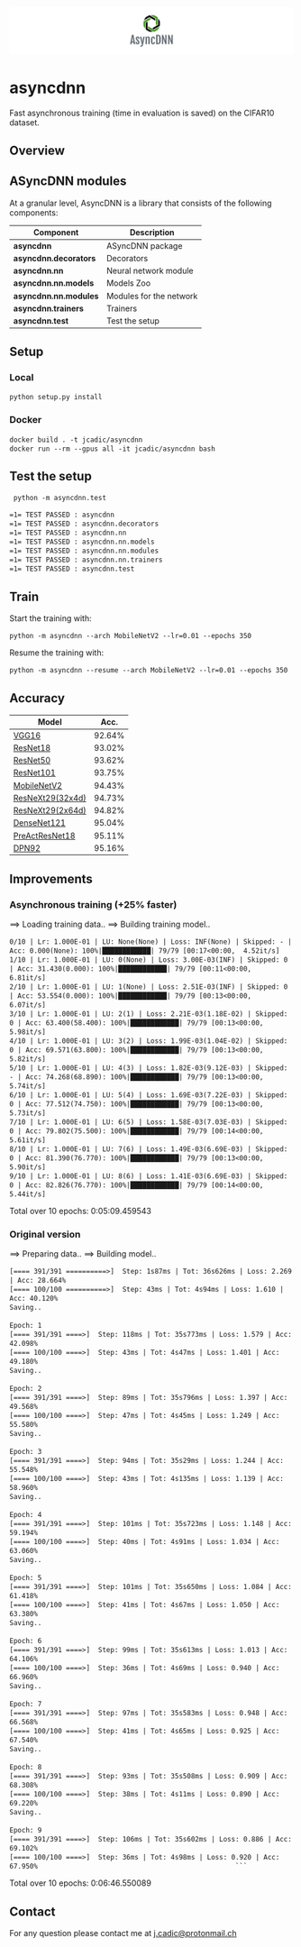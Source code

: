 ![alt text](img/async.png)

# asyncdnn

Fast asynchronous training (time in evaluation is saved)  on the CIFAR10 dataset.
## Overview
## ASyncDNN modules

At a granular level, AsyncDNN is a library that consists of the following components:

| Component | Description |
| ---- | --- |
| **asyncdnn** | ASyncDNN package|
| **asyncdnn.decorators** | Decorators|
| **asyncdnn.nn** | Neural network module|
| **asyncdnn.nn.models** | Models Zoo|
| **asyncdnn.nn.modules** | Modules for the network|
| **asyncdnn.trainers** | Trainers |
| **asyncdnn.test** | Test the setup|

## Setup
### Local
```
python setup.py install 
```

### Docker
```
docker build . -t jcadic/asyncdnn
docker run --rm --gpus all -it jcadic/asyncdnn bash 
```

## Test the setup
```aidl
 python -m asyncdnn.test
```
```aidl
=1= TEST PASSED : asyncdnn
=1= TEST PASSED : asyncdnn.decorators
=1= TEST PASSED : asyncdnn.nn
=1= TEST PASSED : asyncdnn.nn.models
=1= TEST PASSED : asyncdnn.nn.modules
=1= TEST PASSED : asyncdnn.nn.trainers
=1= TEST PASSED : asyncdnn.test
```

## Train
Start the training with:
```
python -m asyncdnn --arch MobileNetV2 --lr=0.01 --epochs 350
```

Resume the training with:
```
python -m asyncdnn --resume --arch MobileNetV2 --lr=0.01 --epochs 350
```

## Accuracy
| Model             | Acc.        |
| ----------------- | ----------- |
| [VGG16](https://arxiv.org/abs/1409.1556)              | 92.64%      |
| [ResNet18](https://arxiv.org/abs/1512.03385)          | 93.02%      |
| [ResNet50](https://arxiv.org/abs/1512.03385)          | 93.62%      |
| [ResNet101](https://arxiv.org/abs/1512.03385)         | 93.75%      |
| [MobileNetV2](https://arxiv.org/abs/1801.04381)       | 94.43%      |
| [ResNeXt29(32x4d)](https://arxiv.org/abs/1611.05431)  | 94.73%      |
| [ResNeXt29(2x64d)](https://arxiv.org/abs/1611.05431)  | 94.82%      |
| [DenseNet121](https://arxiv.org/abs/1608.06993)       | 95.04%      |
| [PreActResNet18](https://arxiv.org/abs/1603.05027)    | 95.11%      |
| [DPN92](https://arxiv.org/abs/1707.01629)             | 95.16%      |



## Improvements
### Asynchronous training (+25% faster)
==> Loading training data..
==> Building training model..

```
0/10 | Lr: 1.000E-01 | LU: None(None) | Loss: INF(None) | Skipped: - | Acc: 0.000(None): 100%|████████████| 79/79 [00:17<00:00,  4.52it/s]
1/10 | Lr: 1.000E-01 | LU: 0(None) | Loss: 3.00E-03(INF) | Skipped: 0 | Acc: 31.430(0.000): 100%|████████████| 79/79 [00:11<00:00,  6.81it/s]
2/10 | Lr: 1.000E-01 | LU: 1(None) | Loss: 2.51E-03(INF) | Skipped: 0 | Acc: 53.554(0.000): 100%|████████████| 79/79 [00:13<00:00,  6.07it/s]
3/10 | Lr: 1.000E-01 | LU: 2(1) | Loss: 2.21E-03(1.18E-02) | Skipped: 0 | Acc: 63.400(58.400): 100%|████████████| 79/79 [00:13<00:00,  5.98it/s]
4/10 | Lr: 1.000E-01 | LU: 3(2) | Loss: 1.99E-03(1.04E-02) | Skipped: 0 | Acc: 69.571(63.800): 100%|████████████| 79/79 [00:13<00:00,  5.82it/s]
5/10 | Lr: 1.000E-01 | LU: 4(3) | Loss: 1.82E-03(9.12E-03) | Skipped: - | Acc: 74.268(68.890): 100%|████████████| 79/79 [00:13<00:00,  5.74it/s]
6/10 | Lr: 1.000E-01 | LU: 5(4) | Loss: 1.69E-03(7.22E-03) | Skipped: 0 | Acc: 77.512(74.750): 100%|████████████| 79/79 [00:13<00:00,  5.73it/s]
7/10 | Lr: 1.000E-01 | LU: 6(5) | Loss: 1.58E-03(7.03E-03) | Skipped: 0 | Acc: 79.802(75.500): 100%|████████████| 79/79 [00:14<00:00,  5.61it/s]
8/10 | Lr: 1.000E-01 | LU: 7(6) | Loss: 1.49E-03(6.69E-03) | Skipped: 0 | Acc: 81.390(76.770): 100%|████████████| 79/79 [00:13<00:00,  5.90it/s]
9/10 | Lr: 1.000E-01 | LU: 8(6) | Loss: 1.41E-03(6.69E-03) | Skipped: 0 | Acc: 82.826(76.770): 100%|████████████| 79/79 [00:14<00:00,  5.44it/s]
```
Total over 10 epochs: 0:05:09.459543

### Original version
==> Preparing data..
==> Building model..

```Epoch: 0
[==== 391/391 ==========>]  Step: 1s87ms | Tot: 36s626ms | Loss: 2.269 | Acc: 28.664%
[==== 100/100 ==========>]  Step: 43ms | Tot: 4s94ms | Loss: 1.610 | Acc: 40.120%
Saving..

Epoch: 1
[==== 391/391 ====>]  Step: 118ms | Tot: 35s773ms | Loss: 1.579 | Acc: 42.098%
[==== 100/100 ====>]  Step: 43ms | Tot: 4s47ms | Loss: 1.401 | Acc: 49.180%
Saving..

Epoch: 2
[==== 391/391 ====>]  Step: 89ms | Tot: 35s796ms | Loss: 1.397 | Acc: 49.568%
[==== 100/100 ====>]  Step: 47ms | Tot: 4s45ms | Loss: 1.249 | Acc: 55.580%
Saving..

Epoch: 3
[==== 391/391 ====>]  Step: 94ms | Tot: 35s29ms | Loss: 1.244 | Acc: 55.548%
[==== 100/100 ====>]  Step: 43ms | Tot: 4s135ms | Loss: 1.139 | Acc: 58.960%
Saving..

Epoch: 4
[==== 391/391 ====>]  Step: 101ms | Tot: 35s723ms | Loss: 1.148 | Acc: 59.194%
[==== 100/100 ====>]  Step: 40ms | Tot: 4s91ms | Loss: 1.034 | Acc: 63.060%
Saving..

Epoch: 5
[==== 391/391 ====>]  Step: 101ms | Tot: 35s650ms | Loss: 1.084 | Acc: 61.418%
[==== 100/100 ====>]  Step: 41ms | Tot: 4s67ms | Loss: 1.050 | Acc: 63.380%
Saving..

Epoch: 6
[==== 391/391 ====>]  Step: 99ms | Tot: 35s613ms | Loss: 1.013 | Acc: 64.106%
[==== 100/100 ====>]  Step: 36ms | Tot: 4s69ms | Loss: 0.940 | Acc: 66.960%
Saving..

Epoch: 7
[==== 391/391 ====>]  Step: 97ms | Tot: 35s583ms | Loss: 0.948 | Acc: 66.568%
[==== 100/100 ====>]  Step: 41ms | Tot: 4s65ms | Loss: 0.925 | Acc: 67.540%
Saving..

Epoch: 8
[==== 391/391 ====>]  Step: 93ms | Tot: 35s508ms | Loss: 0.909 | Acc: 68.308%
[==== 100/100 ====>]  Step: 38ms | Tot: 4s11ms | Loss: 0.890 | Acc: 69.220%
Saving..

Epoch: 9
[==== 391/391 ====>]  Step: 106ms | Tot: 35s602ms | Loss: 0.886 | Acc: 69.102%
[==== 100/100 ====>]  Step: 36ms | Tot: 4s98ms | Loss: 0.920 | Acc: 67.950%                                                 ```
```
Total over 10 epochs: 0:06:46.550089


## Contact
For any question please contact me at j.cadic@protonmail.ch
